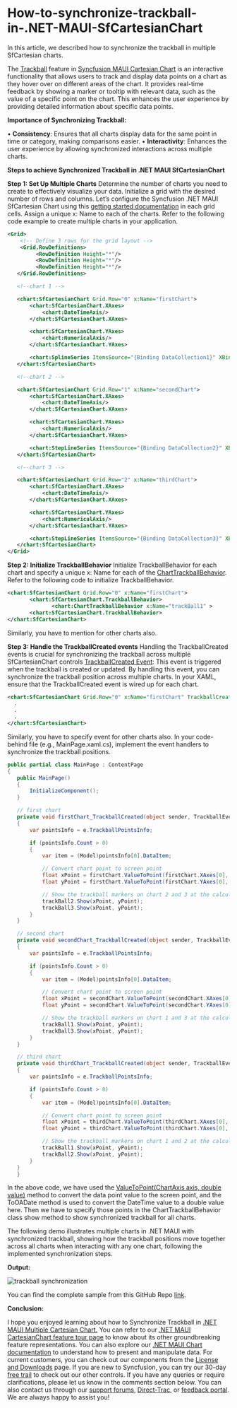 # How-to-synchronize-trackball-in-.NET-MAUI-SfCartesianChart

In this article, we described how to synchronize the trackball in multiple SfCartesian charts. 

The [Trackball](https://help.syncfusion.com/maui/cartesian-charts/trackball) feature in [Syncfusion MAUI Cartesian Chart](https://help.syncfusion.com/maui/cartesian-charts/getting-started) is an interactive functionality that allows users to track and display data points on a chart as they hover over on different areas of the chart. It provides real-time feedback by showing a marker or tooltip with relevant data, such as the value of a specific point on the chart. This enhances the user experience by providing detailed information about specific data points.

**Importance of Synchronizing Trackball:**

•	**Consistency**: Ensures that all charts display data for the same point in time or category, making comparisons easier.
•	**Interactivity**: Enhances the user experience by allowing synchronized interactions across multiple charts.


**Steps to achieve Synchronized Trackball in .NET MAUI SfCartesianChart**

**Step 1: Set Up Multiple Charts**
Determine the number of charts you need to create to effectively visualize your data. Initialize a grid with the desired number of rows and columns.
Let’s configure the Syncfusion .NET MAUI SfCartesian Chart using this [getting started documentation](https://help.syncfusion.com/maui/cartesian-charts/getting-started) in each grid cells. Assign a unique x: Name to each of the charts. Refer to the following code example to create multiple charts in your application.

 
 ```xml
<Grid>
     <!-- Define 3 rows for the grid layout -->
     <Grid.RowDefinitions>
          <RowDefinition Height="*"/>
          <RowDefinition Height="*"/>
          <RowDefinition Height="*"/>
    </Grid.RowDefinitions>

    <!--chart 1 -->

    <chart:SfCartesianChart Grid.Row="0" x:Name="firstChart"> 
        <chart:SfCartesianChart.XAxes>
            <chart:DateTimeAxis/>
        </chart:SfCartesianChart.XAxes>

        <chart:SfCartesianChart.YAxes>
            <chart:NumericalAxis/>
        </chart:SfCartesianChart.YAxes>

        <chart:SplineSeries ItemsSource="{Binding DataCollection1}" XBindingPath="Date" YBindingPath="Value"/>
    </chart:SfCartesianChart>

    <!--chart 2 -->

    <chart:SfCartesianChart Grid.Row="1" x:Name="secondChart">
        <chart:SfCartesianChart.XAxes>
            <chart:DateTimeAxis/>
        </chart:SfCartesianChart.XAxes>

        <chart:SfCartesianChart.YAxes>
            <chart:NumericalAxis/>
        </chart:SfCartesianChart.YAxes>

        <chart:StepLineSeries ItemsSource="{Binding DataCollection2}" XBindingPath="Date" YBindingPath="Value"/>
    </chart:SfCartesianChart>

    <!--chart 3 -->

    <chart:SfCartesianChart Grid.Row="2" x:Name="thirdChart">
        <chart:SfCartesianChart.XAxes>
            <chart:DateTimeAxis/>
        </chart:SfCartesianChart.XAxes>

        <chart:SfCartesianChart.YAxes>
            <chart:NumericalAxis/>
        </chart:SfCartesianChart.YAxes>

        <chart:StepLineSeries ItemsSource="{Binding DataCollection3}" XBindingPath="Date" YBindingPath="Value"/>
    </chart:SfCartesianChart>
</Grid> 
 ```


**Step 2: Initialize TrackballBehavior**
Initialize TrackballBehavior for each chart and specify a unique x: Name for each of the [ChartTrackballBehavior](https://help.syncfusion.com/cr/maui/Syncfusion.Maui.Charts.ChartTrackballBehavior.html?tabs=tabid-3). Refer to the following code to initialize TrackballBehavior.

 
 ```xml
<chart:SfCartesianChart Grid.Row="0" x:Name="firstChart"> 
        <chart:SfCartesianChart.TrackballBehavior>
               <chart:ChartTrackballBehavior x:Name="trackBall1" >       
        <chart:SfCartesianChart.TrackballBehavior> 
</chart:SfCartesianChart> 
 ```
Similarly, you have to mention for other charts also.

**Step 3: Handle the TrackballCreated events**
Handling the TrackballCreated events is crucial for synchronizing the trackball across multiple SfCartesianChart controls
[TrackballCreated Event](https://help.syncfusion.com/cr/maui/Syncfusion.Maui.Charts.SfCartesianChart.html#Syncfusion_Maui_Charts_SfCartesianChart_TrackballCreated): This event is triggered when the trackball is created or updated. By handling this event, you can synchronize the trackball position across multiple charts.
In your XAML, ensure that the TrackballCreated event is wired up for each chart.
 
 ```xml
<chart:SfCartesianChart Grid.Row="0" x:Name="firstChart" TrackballCreated="firstChart_TrackballCreated">
   . 
   .
   .
</chart:SfCartesianChart> 
 ```


Similarly, you have to specify event for other charts also.
 In your code-behind file (e.g., MainPage.xaml.cs), implement the event handlers to synchronize the trackball positions.

 ```csharp
public partial class MainPage : ContentPage
{
    public MainPage()
    {
        InitializeComponent();
    }

    // first chart
    private void firstChart_TrackballCreated(object sender, TrackballEventArgs e)
    {
        var pointsInfo = e.TrackballPointsInfo;

        if (pointsInfo.Count > 0)
        {
            var item = (Model)pointsInfo[0].DataItem;

            // Convert chart point to screen point
            float xPoint = firstChart.ValueToPoint(firstChart.XAxes[0], item.Date.ToOADate());
            float yPoint = firstChart.ValueToPoint(firstChart.YAxes[0], item.Value);

            // Show the trackball markers on chart 2 and 3 at the calculated screen positions
            trackBall2.Show(xPoint, yPoint);
            trackBall3.Show(xPoint, yPoint);
        }
    }

    // second chart
    private void secondChart_TrackballCreated(object sender, TrackballEventArgs e)
    {
        var pointsInfo = e.TrackballPointsInfo;

        if (pointsInfo.Count > 0)
        {
            var item = (Model)pointsInfo[0].DataItem;

            // Convert chart point to screen point
            float xPoint = secondChart.ValueToPoint(secondChart.XAxes[0], item.Date.ToOADate());
            float yPoint = secondChart.ValueToPoint(secondChart.YAxes[0], item.Value);

            // Show the trackball markers on chart 1 and 3 at the calculated screen positions
            trackBall1.Show(xPoint, yPoint);
            trackBall3.Show(xPoint, yPoint);
        }
    }

    // third chart
    private void thirdChart_TrackballCreated(object sender, TrackballEventArgs e)
    {
        var pointsInfo = e.TrackballPointsInfo;

        if (pointsInfo.Count > 0)
        {
            var item = (Model)pointsInfo[0].DataItem;

            // Convert chart point to screen point
            float xPoint = thirdChart.ValueToPoint(thirdChart.XAxes[0], item.Date.ToOADate());
            float yPoint = thirdChart.ValueToPoint(thirdChart.YAxes[0], item.Value);

            // Show the trackball markers on chart 1 and 2 at the calculated screen positions
            trackBall1.Show(xPoint, yPoint);
            trackBall2.Show(xPoint, yPoint);
        }
    }
    } 
 ```

In the above code, we have used the [ValueToPoint(ChartAxis axis, double value)](https://help.syncfusion.com/maui/cartesian-charts/transform-axis-value-to-pixel-value-and-vice-versa) method to convert the data point value to the screen point, and the ToOADate method is used to convert the DateTime value to a double value here. Then we have to specify those points in the ChartTrackballBehavior class show method to show synchronized trackball for all charts.

The following demo illustrates multiple charts in .NET MAUI with synchronized trackball, showing how the trackball positions move together across all charts when interacting with any one chart, following the implemented synchronization steps.

**Output:**
 
 ![ trackball synchronization](https://support.syncfusion.com/kb/agent/attachment/article/18647/inline?token=eyJhbGciOiJodHRwOi8vd3d3LnczLm9yZy8yMDAxLzA0L3htbGRzaWctbW9yZSNobWFjLXNoYTI1NiIsInR5cCI6IkpXVCJ9.eyJpZCI6IjM0MzQyIiwib3JnaWQiOiIzIiwiaXNzIjoic3VwcG9ydC5zeW5jZnVzaW9uLmNvbSJ9.SlnHed6aMQ8riGFUC2tKxYKLejojSUzYboX56xNEgxA)

You can find the complete sample from this GitHub Repo [link](https://github.com/SyncfusionExamples/How-to-synchronize-trackball-in-.NET-MAUI-SfCartesianChart).

**Conclusion:**

I hope you enjoyed learning about how to Synchronize Trackball in [.NET MAUI Multiple Cartesian Chart.](https://help.syncfusion.com/maui/cartesian-charts/getting-started)
You can refer to our [.NET MAUI CartesianChart feature tour page](https://www.syncfusion.com/maui-controls/maui-cartesian-charts) to know about its other groundbreaking feature representations. You can also explore our [.NET MAUI Chart documentation](https://help.syncfusion.com/maui/cartesian-charts/getting-started) to understand how to present and manipulate data. For current customers, you can check out our components from the [License and Downloads](https://www.syncfusion.com/sales/teamlicense) page. If you are new to Syncfusion, you can try our 30-day [free trail](https://www.syncfusion.com/downloads/maui) to check out our other controls. If you have any queries or require clarifications, please let us know in the comments section below. You can also contact us through our [support forums](https://www.syncfusion.com/forums), [Direct-Trac](https://support.syncfusion.com/create), or [feedback portal](https://www.syncfusion.com/feedback/maui?control=sfcartesianchart). We are always happy to assist you!

